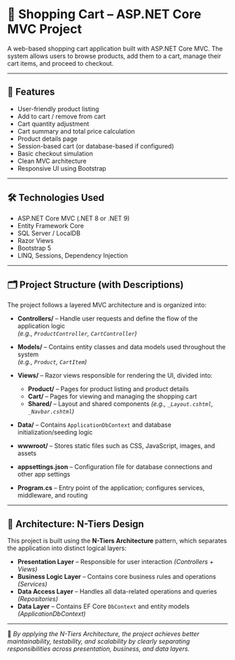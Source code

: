 # 🛒 Shopping Cart – ASP.NET Core MVC Project

A web-based shopping cart application built with ASP.NET Core MVC. The system allows users to browse products, add them to a cart, manage their cart items, and proceed to checkout.

---

## 📌 Features

- User-friendly product listing  
- Add to cart / remove from cart  
- Cart quantity adjustment  
- Cart summary and total price calculation  
- Product details page  
- Session-based cart (or database-based if configured)  
- Basic checkout simulation  
- Clean MVC architecture  
- Responsive UI using Bootstrap  

---

## 🛠️ Technologies Used

- ASP.NET Core MVC (.NET 8 or .NET 9)  
- Entity Framework Core  
- SQL Server / LocalDB  
- Razor Views  
- Bootstrap 5  
- LINQ, Sessions, Dependency Injection  

---

## 🗂️ Project Structure (with Descriptions)

The project follows a layered MVC architecture and is organized into:

- **Controllers/** – Handle user requests and define the flow of the application logic  
  *(e.g., `ProductController`, `CartController`)*

- **Models/** – Contains entity classes and data models used throughout the system  
  *(e.g., `Product`, `CartItem`)*

- **Views/** – Razor views responsible for rendering the UI, divided into:
  - **Product/** – Pages for product listing and product details  
  - **Cart/** – Pages for viewing and managing the shopping cart  
  - **Shared/** – Layout and shared components *(e.g., `_Layout.cshtml`, `_Navbar.cshtml`)*

- **Data/** – Contains `ApplicationDbContext` and database initialization/seeding logic  

- **wwwroot/** – Stores static files such as CSS, JavaScript, images, and assets  

- **appsettings.json** – Configuration file for database connections and other app settings  

- **Program.cs** – Entry point of the application; configures services, middleware, and routing  

---

## 🧱 Architecture: N-Tiers Design

This project is built using the **N-Tiers Architecture** pattern, which separates the application into distinct logical layers:

- **Presentation Layer** – Responsible for user interaction *(Controllers + Views)*  
- **Business Logic Layer** – Contains core business rules and operations *(Services)*  
- **Data Access Layer** – Handles all data-related operations and queries *(Repositories)*  
- **Data Layer** – Contains EF Core `DbContext` and entity models *(ApplicationDbContext)*  

---

📌 *By applying the N-Tiers Architecture, the project achieves better maintainability, testability, and scalability by clearly separating responsibilities across presentation, business, and data layers.*
